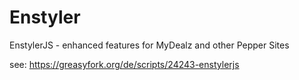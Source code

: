 # Enstyler

EnstylerJS - enhanced features for MyDealz and other Pepper Sites

see: https://greasyfork.org/de/scripts/24243-enstylerjs

